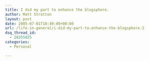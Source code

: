 ```yaml
---
title: I did my part to enhance the blogsphere.
author: Matt Stratton
layout: post
date: 2005-07-01T10:49:00+00:00
url: /life-in-general/i-did-my-part-to-enhance-the-blogsphere-2
dsq_thread_id:
  - 28255025
categories:
  - Personal

---
```

